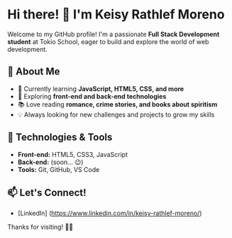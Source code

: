 # Hi there! 👋 I'm Keisy Rathlef Moreno

Welcome to my GitHub profile! I'm a passionate **Full Stack Development student** at Tokio School, eager to build and explore the world of web development.

## 🚀 About Me
- 🌱 Currently learning **JavaScript, HTML5, CSS, and more**
- 🔧 Exploring **front-end and back-end technologies**
- 📚 Love reading **romance, crime stories, and books about spiritism**
- 💡 Always looking for new challenges and projects to grow my skills

## 🔧 Technologies & Tools
- **Front-end:** HTML5, CSS3, JavaScript
- **Back-end:** (soon... 😉)
- **Tools:** Git, GitHub, VS Code

## 📫 Let's Connect!
- [LinkedIn] (https://www.linkedin.com/in/keisy-rathlef-moreno/)

Thanks for visiting! 🚀✨
